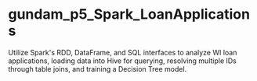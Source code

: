# gundam_p5_Spark_LoanApplications
Utilize Spark's RDD, DataFrame, and SQL interfaces to analyze WI loan applications, loading data into Hive for querying, resolving multiple IDs through table joins, and training a Decision Tree model. 
